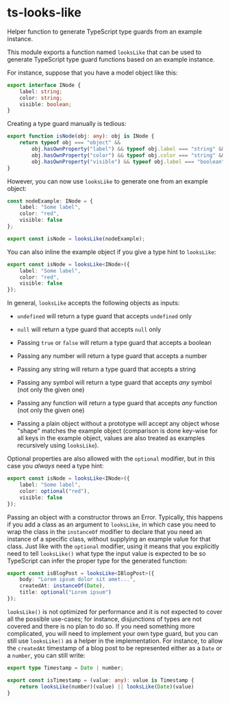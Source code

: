 ts-looks-like
=============

Helper function to generate TypeScript type guards from an example instance.

This module exports a function named `looksLike` that can be used to generate
TypeScript type guard functions based on an example instance.

For instance, suppose that you have a model object like this:

```ts
export interface INode {
    label: string;
    color: string;
    visible: boolean;
}
```

Creating a type guard manually is tedious:

```ts
export function isNode(obj: any): obj is INode {
    return typeof obj === "object" &&
        obj.hasOwnProperty("label") && typeof obj.label === "string" &&
        obj.hasOwnProperty("color") && typeof obj.color === "string" &&
        obj.hasOwnProperty("visible") && typeof obj.label === "boolean";
}
```

However, you can now use `looksLike` to generate one from an example object:

```ts
const nodeExample: INode = {
    label: "Some label",
    color: "red",
    visible: false
};

export const isNode = looksLike(nodeExample);
```

You can also inline the example object if you give a type hint to `looksLike`:

```ts
export const isNode = looksLike<INode>({
    label: "Some label",
    color: "red",
    visible: false
});
```

In general, `looksLike` accepts the following objects as inputs:

* `undefined` will return a type guard that accepts `undefined` only

* `null` will return a type guard that accepts `null` only

* Passing `true` or `false` will return a type guard that accepts a boolean

* Passing any number will return a type guard that accepts a number

* Passing any string will return a type guard that accepts a string

* Passing any symbol will return a type guard that accepts *any* symbol (not
  only the given one)

* Passing any function will return a type guard that accepts *any* function
  (not only the given one)

* Passing a plain object without a prototype will accept any object whose
  "shape" matches the example object (comparison is done key-wise for all keys
  in the example object, values are also treated as examples recursively using
  `looksLike`).

Optional properties are also allowed with the `optional` modifier, but in this
case you *always* need a type hint:

```ts
export const isNode = looksLike<INode>({
    label: "Some label",
    color: optional("red"),
    visible: false
});
```

Passing an object with a constructor throws an Error. Typically, this happens
if you add a class as an argument to `looksLike`, in which case you need to
wrap the class in the `instanceOf` modifier to declare that you need an instance
of a specific class, without supplying an example value for that class. Just like
with the `optional` modifier, using it means that you explicitly need to tell
`looksLike()` what type the input value is expected to be so TypeScript can
infer the proper type for the generated function:

```ts
export const isBlogPost = looksLike<IBlogPost>({
    body: "Lorem ipsum dolor sit amet...",
    createdAt: instanceOf(Date),
    title: optional("Lorem ipsum")
});
```

`looksLike()` is not optimized for performance and it is not expected to cover
all the possible use-cases; for instance, disjunctions of types are not covered
and there is no plan to do so. If you need something more complicated, you will
need to implement your own type guard, but you can still use `looksLike()` as a
helper in the implementation. For instance, to allow the `createdAt` timestamp
of a blog post to be represented either as a `Date` or a `number`,
you can still write:

```ts
export type Timestamp = Date | number;

export const isTimestamp = (value: any): value is Timestamp {
    return looksLike(number)(value) || looksLike(Date)(value)
}
```

